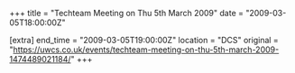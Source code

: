 +++
title = "Techteam Meeting on Thu 5th March 2009"
date = "2009-03-05T18:00:00Z"

[extra]
end_time = "2009-03-05T19:00:00Z"
location = "DCS"
original = "https://uwcs.co.uk/events/techteam-meeting-on-thu-5th-march-2009-1474489021184/"
+++




